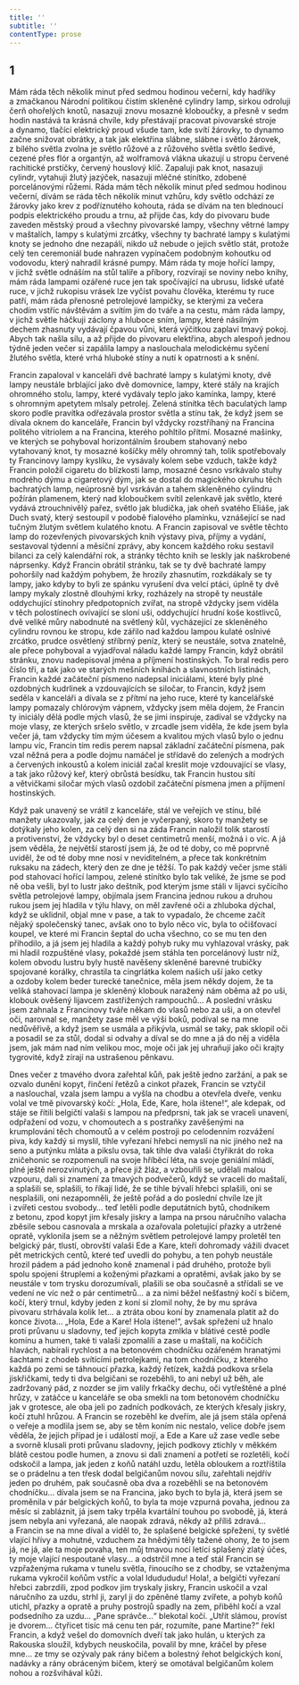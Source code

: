 ```yaml
---
title: ''
subtitle: ''
contentType: prose
---
```


<section>

## 1

Mám ráda těch několik minut před sedmou hodinou večerní, kdy hadříky a zmačkanou Národní politikou čistím skleněné cylindry lamp, sirkou odroluji čerň ohořelých knotů, nasazuji znovu mosazné kloboučky, a přesně v sedm hodin nastává ta krásná chvíle, kdy přestávají pracovat pivovarské stroje a dynamo, tlačící elektrický proud všude tam, kde svítí žárovky, to dynamo začne snižovat obrátky, a tak jak elektřina slábne, slábne i světlo žárovek, z bílého světla zvolna je světlo růžové a z růžového světla světlo šedivé, cezené přes flór a organtýn, až wolframová vlákna ukazují u stropu červené rachitické prstíčky, červený houslový klíč. Zapaluji pak knot, nasazuji cylindr, vytahuji žlutý jazýček, nasazuji mléčné stínítko, zdobené porcelánovými růžemi. Ráda mám těch několik minut před sedmou hodinou večerní, dívám se ráda těch několik minut vzhůru, kdy světlo odchází ze žárovky jako krev z podříznutého kohouta, ráda se dívám na ten blednoucí podpis elektrického proudu a trnu, až přijde čas, kdy do pivovaru bude zaveden městský proud a všechny pivovarské lampy, všechny větrné lampy v maštalích, lampy s kulatými zrcátky, všechny ty bachraté lampy s kulatými knoty se jednoho dne nezapálí, nikdo už nebude o jejich světlo stát, protože celý ten ceremoniál bude nahrazen vypínačem podobným kohoutku od vodovodu, který nahradil krásné pumpy. Mám ráda ty moje hořící lampy, v jichž světle odnáším na stůl talíře a příbory, rozvírají se noviny nebo knihy, mám ráda lampami ozářené ruce jen tak spočívající na ubrusu, lidské uťaté ruce, v jichž rukopisu vrásek lze vyčíst povahu člověka, kterému ty ruce patří, mám ráda přenosné petrolejové lampičky, se kterými za večera chodím vstříc návštěvám a svítím jim do tváře a na cestu, mám ráda lampy, v jichž světle háčkuji záclony a hluboce sním, lampy, které násilným dechem zhasnuty vydávají čpavou vůni, která výčitkou zaplaví tmavý pokoj. Abych tak našla sílu, a až přijde do pivovaru elektřina, abych alespoň jednou týdně jeden večer si zapálila lampy a naslouchala melodickému syčení žlutého světla, které vrhá hluboké stíny a nutí k opatrnosti a k snění.

Francin zapaloval v kanceláři dvě bachraté lampy s kulatými knoty, dvě lampy neustále brblající jako dvě domovnice, lampy, které stály na krajích ohromného stolu, lampy, které vydávaly teplo jako kamínka, lampy, které s ohromným apetytem mlsaly petrolej. Zelená stínítka těch baculatých lamp skoro podle pravítka odřezávala prostor světla a stínu tak, že když jsem se dívala oknem do kanceláře, Francin byl vždycky rozstříhaný na Francina politého vitriolem a na Francina, kterého pohltilo přítmí. Mosazné mašinky, ve kterých se pohyboval horizontálním šroubem stahovaný nebo vytahovaný knot, ty mosazné košíčky měly ohromný tah, tolik spotřebovaly ty Francinovy lampy kyslíku, že vysávaly kolem sebe vzduch, takže když Francin položil cigaretu do blízkosti lamp, mosazné česno vsrkávalo stuhy modrého dýmu a cigaretový dým, jak se dostal do magického okruhu těch bachratých lamp, neúprosně byl vsrkáván a tahem skleněného cylindru požírán plamenem, který nad kloboučkem svítil zelenkavě jak světlo, které vydává ztrouchnivělý pařez, světlo jak bludička, jak oheň svatého Eliáše, jak Duch svatý, který sestoupil v podobě fialového plamínku, vznášející se nad tučným žlutým světlem kulatého knotu. A Francin zapisoval ve světle těchto lamp do rozevřených pivovarských knih výstavy piva, příjmy a vydání, sestavoval týdenní a měsíční zprávy, aby koncem každého roku sestavil bilanci za celý kalendářní rok, a stránky těchto knih se leskly jak naškrobené náprsenky. Když Francin obrátil stránku, tak se ty dvě bachraté lampy pohoršily nad každým pohybem, že hrozily zhasnutím, rozkdákaly se ty lampy, jako kdyby to byli ze spánku vyrušení dva velcí ptáci, úplně ty dvě lampy mykaly zlostně dlouhými krky, rozházely na stropě ty neustále oddychující stínohry předpotopních zvířat, na stropě vždycky jsem viděla v těch polostínech ovívající se sloní uši, oddychující hrudní koše kostlivců, dvě veliké můry nabodnuté na světlený kůl, vycházející ze skleněného cylindru rovnou ke stropu, kde zářilo nad každou lampou kulaté oslnivé zrcátko, prudce osvětlený stříbrný peníz, který se neustále, sotva znatelně, ale přece pohyboval a vyjadřoval náladu každé lampy Francin, když obrátil stránku, znovu nadepisoval jména a příjmení hostinských. To bral redis pero číslo tři, a tak jako ve starých mešních knihách a slavnostních listinách, Francin každé začáteční písmeno nadepsal iniciálami, které byly plné ozdobných kudrlinek a vzdouvajících se siločar, to Francin, když jsem seděla v kanceláři a dívala se z přítmí na jeho ruce, které ty kancelářské lampy pomazaly chlórovým vápnem, vždycky jsem měla dojem, že Francin ty iniciály dělá podle mých vlasů, že se jimi inspiruje, zadíval se vždycky na moje vlasy, ze kterých sršelo světlo, v zrcadle jsem viděla, že kde jsem byla večer já, tam vždycky tím mým účesem a kvalitou mých vlasů bylo o jednu lampu víc, Francin tím redis perem napsal základní začáteční písmena, pak vzal něžná pera a podle dojmu namáčel je střídavě do zelených a modrých a červených inkoustů a kolem iniciál začal kreslit moje vzdouvající se vlasy, a tak jako růžový keř, který obrůstá besídku, tak Francin hustou sítí a větvičkami siločar mých vlasů ozdobil začáteční písmena jmen a příjmení hostinských.

Když pak unavený se vrátil z kanceláře, stál ve veřejích ve stínu, bílé manžety ukazovaly, jak za celý den je vyčerpaný, skoro ty manžety se dotýkaly jeho kolen, za celý den si na záda Francin naložil tolik starostí a protivenství, že vždycky byl o deset centimetrů menší, možná i o víc. A já jsem věděla, že největší starostí jsem já, že od té doby, co mě poprvně uviděl, že od té doby mne nosí v neviditelném, a přece tak konkrétním ruksaku na zádech, který den ze dne je těžší. To pak každý večer jsme stáli pod stahovací hořící lampou, zelené stínítko bylo tak veliké, že jsme se pod ně oba vešli, byl to lustr jako deštník, pod kterým jsme stáli v lijavci syčícího světla petrolejové lampy, objímala jsem Francina jednou rukou a druhou rukou jsem jej hladila v týlu hlavy, on měl zavřené oči a zhluboka dýchal, když se uklidnil, objal mne v pase, a tak to vypadalo, že chceme začít nějaký společenský tanec, avšak ono to bylo něco víc, byla to očišťovací koupel, ve které mi Francin šeptal do ucha všechno, co se mu ten den přihodilo, a já jsem jej hladila a každý pohyb ruky mu vyhlazoval vrásky, pak mi hladil rozpuštěné vlasy, pokaždé jsem stáhla ten porcelánový lustr níž, kolem obvodu lustru byly hustě navěšeny skleněné barevné trubičky spojované korálky, chrastila ta cingrlátka kolem našich uší jako cetky a ozdoby kolem beder turecké tanečnice, měla jsem někdy dojem, že ta veliká stahovací lampa je skleněný klobouk naražený nám oběma až po uši, klobouk ověšený lijavcem zastřižených rampouchů… A poslední vrásku jsem zahnala z Francinovy tváře někam do vlasů nebo za uši, a on otevřel oči, narovnal se, manžety zase měl ve výši boků, podíval se na mne nedůvěřivě, a když jsem se usmála a přikývla, usmál se taky, pak sklopil oči a posadil se za stůl, dodal si odvahy a díval se do mne a já do něj a viděla jsem, jak mám nad ním velikou moc, moje oči jak jej uhraňují jako oči krajty tygrovité, když zírají na ustrašenou pěnkavu.

Dnes večer z tmavého dvora zařehtal kůň, pak ještě jedno zaržání, a pak se ozvalo dunění kopyt, řinčení řetězů a cinkot přazek, Francin se vztyčil a naslouchal, vzala jsem lampu a vyšla na chodbu a otevřela dveře, venku volal ve tmě pivovarský kočí: „Hola, Ede, Kare, hola ištene!“, ale kdepak, od stáje se řítili belgičtí valaši s lampou na předprsni, tak jak se vraceli unavení, odpřažení od vozu, v chomoutech a s postraňky zavěšenými na krumplování těch chomoutů a v celém postroji po celodenním rozvážení piva, kdy každý si myslil, tihle vyřezaní hřebci nemyslí na nic jiného než na seno a putýnku mláta a pikslu ovsa, tak tihle dva valaši čtyřikrát do roka zničehonic se rozpomenuli na svoje hříběcí léta, na svoje geniální mládí, plné ještě nerozvinutých, a přece již žláz, a vzbouřili se, udělali malou vzpouru, dali si znamení za tmavých podvečerů, když se vraceli do maštalí, a splašili se, splašili, to říkají lidé, že se tihle bývalí hřebci splašili, oni se nesplašili, oni nezapomněli, že ještě pořád a do poslední chvíle lze jít i zvířeti cestou svobody… teď letěli podle deputátních bytů, chodníkem z betonu, zpod kopyt jim křesaly jiskry a lampa na prsou náručního valacha zběsile sebou casnovala a mrskala a ozařovala poletující přazky a utržené opratě, vyklonila jsem se a něžným světlem petrolejové lampy proletěl ten belgický pár, tlustí, obrovští valaši Ede a Kare, kteří dohromady vážili dvacet pět metrických centů, které teď uvedli do pohybu, a ten pohyb neustále hrozil pádem a pád jednoho koně znamenal i pád druhého, protože byli spolu spojeni štruplemi a koženými přazkami a opratěmi, avšak jako by se neustále v tom trysku dorozumívali, plašili se oba současně a střídali se ve vedení ne víc než o pár centimetrů… a za nimi běžel nešťastný kočí s bičem, kočí, který trnul, kdyby jeden z koní si zlomil nohy, že by mu správa pivovaru strhávala kolik let… a ztráta obou koní by znamenala platit až do konce života… „Hola, Ede a Kare! Hola ištene!“, avšak spřežení už hnalo proti průvanu u sladovny, teď jejich kopyta zmlkla v blátivé cestě podle komínu a humen, také ti valaši zpomalili a zase u maštalí, na kočičích hlavách, nabírali rychlost a na betonovém chodníčku ozářeném hranatými šachtami z chodeb svítícími petrolejkami, na tom chodníčku, z kterého každá po zemi se táhnoucí přazka, každý řetízek, každá podkova sršela jiskřičkami, tedy ti dva belgičani se rozeběhli, to ani nebyl už běh, ale zadržovaný pád, z nozder se jim valily frkačky dechu, oči vytřeštěné a plné hrůzy, v zatáčce u kanceláře se oba smekli na tom betonovém chodníčku jak v grotesce, ale oba jeli po zadních podkovách, ze kterých křesaly jiskry, kočí ztuhl hrůzou. A Francin se rozeběhl ke dveřím, ale já jsem stála opřená o veřeje a modlila jsem se, aby se těm koním nic nestalo, velice dobře jsem věděla, že jejich případ je i událostí mojí, a Ede a Kare už zase vedle sebe a svorně klusali proti průvanu sladovny, jejich podkovy ztichly v měkkém blátě cestou podle humen, a znovu si dali znamení a potřetí se rozletěli, kočí odskočil a lampa, jak jeden z koňů natáhl uzdu, letěla obloukem a roztříštila se o prádelnu a ten třesk dodal belgičanům novou sílu, zařehtali nejdřív jeden po druhém, pak současně oba dva a rozeběhli se na betonovém chodníčku… dívala jsem se na Francina, jako bych to byla já, která jsem se proměnila v pár belgických koňů, to byla ta moje vzpurná povaha, jednou za měsíc si zabláznit, já jsem taky trpěla kvartální touhou po svobodě, já, která jsem nebyla ani vyřezaná, ale naopak zdravá, někdy až příliš zdravá… a Francin se na mne díval a viděl to, že splašené belgické spřežení, ty světlé vlající hřívy a mohutné, vzduchem za hnědými těly tažené ohony, že to jsem já, ne já, ale ta moje povaha, ten můj tmavou nocí letící splašený zlatý účes, ty moje vlající nespoutané vlasy… a odstrčil mne a teď stál Francin se vzpřaženýma rukama v tunelu světla, řinoucího se z chodby, se vztaženýma rukama vykročil koňům vstříc a volal Idudududu! Hola!, a belgičtí vyřezaní hřebci zabrzdili, zpod podkov jim tryskaly jiskry, Francin uskočil a vzal náručního za uzdu, strhl ji, zaryl ji do zpěněné tlamy zvířete, a pohyb koňů utichl, přazky a opratě a pruhy postrojů spadly na zem, přiběhl kočí a vzal podsedního za uzdu… „Pane správče…“ blekotal kočí. „Utřít slámou, províst je dvorem… čtyřicet tisíc má cenu ten pár, rozumíte, pane Martine?“ řekl Francin, a když vešel do domovních dveří tak jako hulán, u kterých za Rakouska sloužil, kdybych neuskočila, povalil by mne, kráčel by přese mne… ze tmy se ozývaly pak rány bičem a bolestný řehot belgických koní, nadávky a rány obráceným bičem, který se omotával belgičanům kolem nohou a rozšvihával kůži.

</section>
